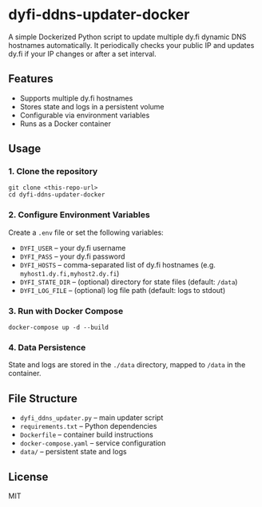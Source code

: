 # dyfi-ddns-updater-docker

A simple Dockerized Python script to update multiple dy.fi dynamic DNS hostnames automatically. It periodically checks your public IP and updates dy.fi if your IP changes or after a set interval.

## Features

- Supports multiple dy.fi hostnames
- Stores state and logs in a persistent volume
- Configurable via environment variables
- Runs as a Docker container

## Usage

### 1. Clone the repository

```
git clone <this-repo-url>
cd dyfi-ddns-updater-docker
```

### 2. Configure Environment Variables

Create a `.env` file or set the following variables:

- `DYFI_USER` – your dy.fi username
- `DYFI_PASS` – your dy.fi password
- `DYFI_HOSTS` – comma-separated list of dy.fi hostnames (e.g. `myhost1.dy.fi,myhost2.dy.fi`)
- `DYFI_STATE_DIR` – (optional) directory for state files (default: `/data`)
- `DYFI_LOG_FILE` – (optional) log file path (default: logs to stdout)

### 3. Run with Docker Compose

```
docker-compose up -d --build
```

### 4. Data Persistence

State and logs are stored in the `./data` directory, mapped to `/data` in the container.

## File Structure

- `dyfi_ddns_updater.py` – main updater script
- `requirements.txt` – Python dependencies
- `Dockerfile` – container build instructions
- `docker-compose.yaml` – service configuration
- `data/` – persistent state and logs

## License

MIT
